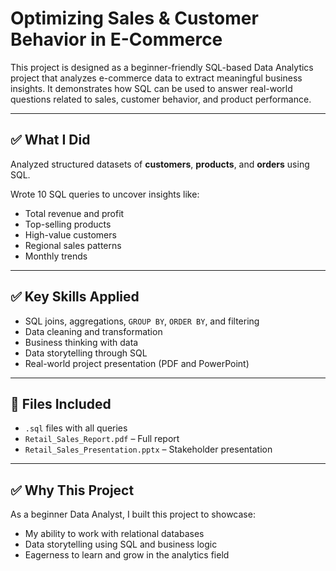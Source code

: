 # Optimizing Sales & Customer Behavior in E-Commerce

This project is designed as a beginner-friendly SQL-based Data Analytics project that analyzes e-commerce data to extract meaningful business insights.
It demonstrates how SQL can be used to answer real-world questions related to sales, customer behavior, and product performance.

---

## ✅ What I Did

Analyzed structured datasets of **customers**, **products**, and **orders** using SQL.

Wrote 10 SQL queries to uncover insights like:

- Total revenue and profit  
- Top-selling products  
- High-value customers  
- Regional sales patterns  
- Monthly trends  

---

## ✅ Key Skills Applied

- SQL joins, aggregations, `GROUP BY`, `ORDER BY`, and filtering  
- Data cleaning and transformation  
- Business thinking with data  
- Data storytelling through SQL  
- Real-world project presentation (PDF and PowerPoint)

---

## 📁 Files Included

- `.sql` files with all queries  
- `Retail_Sales_Report.pdf` – Full report  
- `Retail_Sales_Presentation.pptx` – Stakeholder presentation  

---

## ✅ Why This Project

As a beginner Data Analyst, I built this project to showcase:

- My ability to work with relational databases  
- Data storytelling using SQL and business logic  
- Eagerness to learn and grow in the analytics field  


